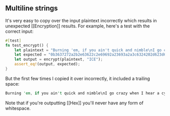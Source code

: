 ## Multiline strings

It's very easy to copy over the input plaintext incorrectly which results in unexpected [[Encryption]] results. For example, here's a test with the correct input:

```rust
#[test]  
fn test_encrypt() {  
    let plaintext = "Burning 'em, if you ain't quick and nimble\nI go crazy when I hear a cymbal";  
    let expected = "0b3637272a2b2e63622c2e69692a23693a2a3c6324202d623d63343c2a26226324272765272a282b2f20430a652e2c652a3124333a653e2b2027630c692b20283165286326302e27282f";  
    let output = encrypt(plaintext, "ICE");  
    assert_eq!(output, expected);  
}
```

But the first few times I copied it over incorrectly, it included a trailing space:

```rust
Burning 'em, if you ain't quick and nimble\nI go crazy when I hear a cymbal
```

Note that if you're outputting [[Hex]] you'll never have any form of whitespace.
